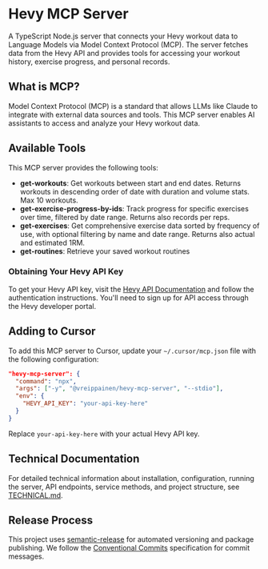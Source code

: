 # Hevy MCP Server

A TypeScript Node.js server that connects your Hevy workout data to Language Models via Model Context Protocol (MCP). The server fetches data from the Hevy API and provides tools for accessing your workout history, exercise progress, and personal records.

## What is MCP?

Model Context Protocol (MCP) is a standard that allows LLMs like Claude to integrate with external data sources and tools. This MCP server enables AI assistants to access and analyze your Hevy workout data.

## Available Tools

This MCP server provides the following tools:

- **get-workouts**: Get workouts between start and end dates. Returns workouts in descending order of date with duration and volume stats. Max 10 workouts.
- **get-exercise-progress-by-ids**: Track progress for specific exercises over time, filtered by date range. Returns also records per reps.
- **get-exercises**: Get comprehensive exercise data sorted by frequency of use, with optional filtering by name and date range. Returns also actual and estimated 1RM.
- **get-routines**: Retrieve your saved workout routines

### Obtaining Your Hevy API Key

To get your Hevy API key, visit the [Hevy API Documentation](https://api.hevyapp.com/docs/#/) and follow the authentication instructions. You'll need to sign up for API access through the Hevy developer portal.

## Adding to Cursor

To add this MCP server to Cursor, update your `~/.cursor/mcp.json` file with the following configuration:

```json
"hevy-mcp-server": {
  "command": "npx",
  "args": ["-y", "@vreippainen/hevy-mcp-server", "--stdio"],
  "env": {
    "HEVY_API_KEY": "your-api-key-here"
  }
}
```

Replace `your-api-key-here` with your actual Hevy API key.

## Technical Documentation

For detailed technical information about installation, configuration, running the server, API endpoints, service methods, and project structure, see [TECHNICAL.md](TECHNICAL.md).

## Release Process

This project uses [semantic-release](https://github.com/semantic-release/semantic-release) for automated versioning and package publishing. We follow the [Conventional Commits](https://www.conventionalcommits.org/) specification for commit messages.